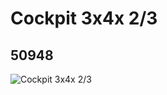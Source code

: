 # Cockpit 3x4x 2/3
## 50948
![Cockpit 3x4x 2/3](https://lc-www-live-s.legocdn.com/media/bricks/5/2/4248537.jpg)